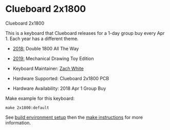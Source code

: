 # Clueboard 2x1800

Clueboard 2x1800

This is a keyboard that Clueboard releases for a 1-day group buy every Apr 1. Each year has a different theme.

- [2018:](2018/) Double 1800 All The Way
- [2019:](2019/) Mechanical Drawing Toy Edition

- Keyboard Maintainer: [Zach White](https://github.com/skullydazed)
- Hardware Supported: Clueboard 2x1800 PCB
- Hardware Availability: 2018 Apr 1 Group Buy

Make example for this keyboard:

    make 2x1800:default

See [build environment setup](https://docs.qmk.fm/#/getting_started_build_tools) then the [make instructions](https://docs.qmk.fm/#/getting_started_make_guide) for more information.
